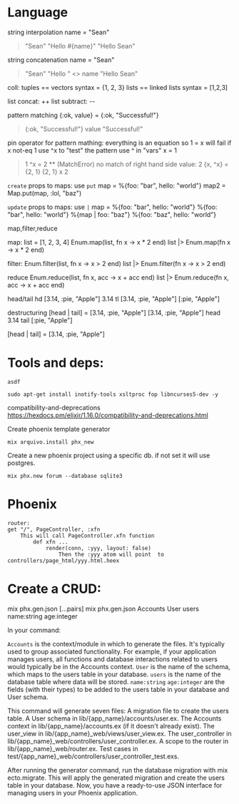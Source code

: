 Language
==========

string interpolation
name = "Sean"
> "Sean"
"Hello #{name}"
> "Hello Sean"

string concatenation
name = "Sean"
> "Sean"
"Hello " <> name
> "Hello Sean"

coll:
tuples == vectors syntax = {1, 2, 3}
lists == linked lists syntax = [1,2,3]

list concat: ++
list subtract: --

pattern matching
{:ok, value} = {:ok, "Successful!"}
> {:ok, "Successful!"}
value
> "Successful!"

pin operator for pattern mathing:
everything is an equation so 1 = x will fail if x not-eq 1
use ^x to "test" the pattern
use ^ in "vars"
x = 1
> 1
^x = 2
> ** (MatchError) no match of right hand side value: 2
{x, ^x} = {2, 1}
> {2, 1}
x
> 2

`create` props to maps: use `put`
map = %{foo: "bar", hello: "world"}
map2 = Map.put(map, :lol, "baz")

`update` props to maps: use `|`
map = %{foo: "bar", hello: "world"}
%{foo: "bar", hello: "world"}
%{map | foo: "baz"}
%{foo: "baz", hello: "world"}

map,filter,reduce

map:
list = [1, 2, 3, 4]
Enum.map(list, fn x -> x * 2 end)
list |> Enum.map(fn x -> x * 2 end)

filter:
Enum.filter(list, fn x -> x > 2 end)
list |> Enum.filter(fn x -> x > 2 end)

reduce
Enum.reduce(list, fn x, acc -> x + acc end)
list |> Enum.reduce(fn x, acc -> x + acc end)

head/tail
hd [3.14, :pie, "Apple"]
3.14
tl [3.14, :pie, "Apple"]
[:pie, "Apple"]

destructuring
[head | tail] = [3.14, :pie, "Apple"]
[3.14, :pie, "Apple"]
head
3.14
tail
[:pie, "Apple"]

[head | tail] = [3.14, :pie, "Apple"]

Tools and deps:
==========


`asdf` 

```
sudo apt-get install inotify-tools xsltproc fop libncurses5-dev -y
```

compatibility-and-deprecations
https://hexdocs.pm/elixir/1.16.0/compatibility-and-deprecations.html

Create phoenix template generator
```
mix arquivo.install phx_new
```

Create a new phoenix project using a specific db. if not set it will use postgres.
```
mix phx.new forum --database sqlite3
```

Phoenix
==========

```
router:
get "/", PageController, :xfn
    This will call PageController.xfn function
        def xfn ...
            render(conn, :yyy, layout: false)
                Then the :yyy atom will point  to controllers/page_html/yyy.html.heex
```

Create a CRUD:
==========

mix phx.gen.json <context> <schema> <db-table> [...pairs]
mix phx.gen.json Accounts User users name:string age:integer

In your command:

`Accounts` is the context/module in which to generate the files. It's typically used to group associated functionality. For example, if your application manages users, all functions and database interactions related to users would typically be in the Accounts context.
`User` is the name of the schema, which maps to the users table in your database.
`users` is the name of the database table where data will be stored.
`name:string` `age:integer` are the fields (with their types) to be added to the users table in your database and User schema.

This command will generate seven files:
A migration file to create the users table.
A User schema in lib/{app_name}/accounts/user.ex.
The Accounts context in lib/{app_name}/accounts.ex (if it doesn't already exist).
The user_view in lib/{app_name}_web/views/user_view.ex.
The user_controller in lib/{app_name}_web/controllers/user_controller.ex.
A scope to the router in lib/{app_name}_web/router.ex.
Test cases in test/{app_name}_web/controllers/user_controller_test.exs.

After running the generator command, run the database migration with mix ecto.migrate. This will apply the generated migration and create the users table in your database. Now, you have a ready-to-use JSON interface for managing users in your Phoenix application.


